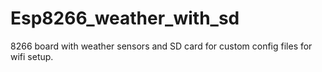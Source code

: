 # Esp8266_weather_with_sd
8266 board with weather sensors and SD card for custom config files for wifi setup.
